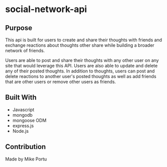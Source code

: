 # social-network-api

## Purpose
This api is built for users to create and share their thoughts with friends and exchange reactions about thoughts other share while building a broader network of friends. 

Users are able to post and share their thoughts with any other user on any site that would leverage this API. Users are also able to update and delete any of their posted thoughts. In addition to thoughts, users can post and delete reactions to another user's posted thoughts as well as add friends that are other users or remove other users as friends. 

## Built With
* Javascript
* mongodb
* mongoose ODM
* express.js
* Node.js


## Contribution
Made by Mike Portu

